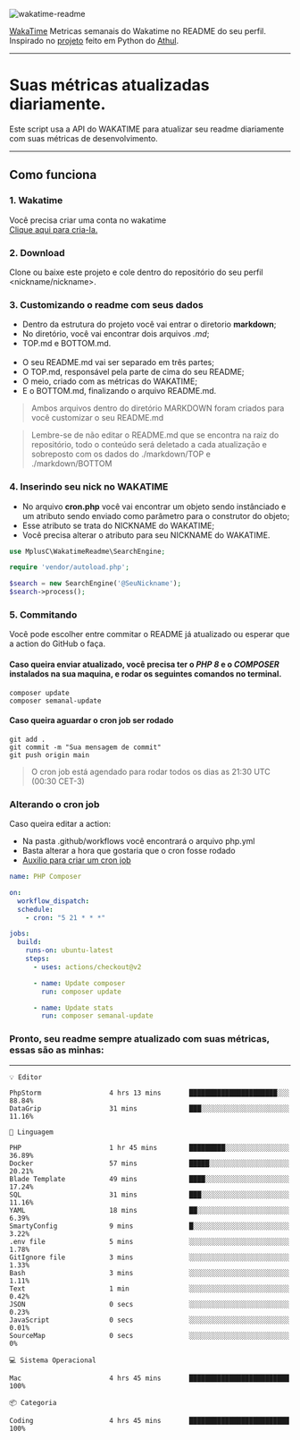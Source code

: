 ![wakatime-readme](https://socialify.git.ci/bymatheus/wakatime-readme/image?description=1&descriptionEditable=M%C3%A9tricas%20semanais%20do%20Wakatime%20no%20seu%20README%20de%20perfil.&font=KoHo&forks=1&language=1&owner=1&pattern=Signal&stargazers=1&theme=Dark)

[WakaTime](https://wakatime.com) Metricas semanais do Wakatime no README do seu perfil. <br>
Inspirado no [projeto](https://github.com/athul/waka-readme) feito em Python do [Athul](https://github.com/athul).
___

# Suas métricas atualizadas diariamente.
Este script usa a API do WAKATIME para atualizar seu readme diariamente com suas métricas de desenvolvimento.

___

## Como funciona

### 1. Wakatime
Você precisa criar uma conta no wakatime <br>
[Clique aqui para cria-la.](https://wakatime.com) 

### 2. Download
Clone ou baixe este projeto e cole dentro do repositório do seu perfil <nickname/nickname>.

### 3. Customizando o readme com seus dados
- Dentro da estrutura do projeto você vai entrar o diretorio **markdown**;  
- No diretório, você vai encontrar dois arquivos *.md*;
- TOP.md e BOTTOM.md.
<br><br>
- O seu README.md vai ser separado em três partes; 
- O TOP.md, responsável pela parte de cima do seu README;
- O meio, criado com as métricas do WAKATIME;
- E o BOTTOM.md, finalizando o arquivo README.md.<br>

> Ambos arquivos dentro do diretório MARKDOWN foram criados para você customizar o seu README.md

> Lembre-se de não editar o README.md que se encontra na raiz do repositório, todo o conteúdo será deletado a cada atualização e sobreposto com os dados do ./markdown/TOP e ./markdown/BOTTOM

### 4. Inserindo seu nick no WAKATIME
- No arquivo **cron.php** você vai encontrar um objeto sendo instânciado e um atributo sendo enviado como parâmetro para o construtor do objeto;
- Esse atributo se trata do NICKNAME do WAKATIME;
- Você precisa alterar o atributo para seu NICKNAME do WAKATIME.

```php
use MplusC\WakatimeReadme\SearchEngine;

require 'vendor/autoload.php';

$search = new SearchEngine('@SeuNickname');
$search->process();
```

### 5. Commitando
Você pode escolher entre commitar o README já atualizado ou esperar que a action do GitHub o faça. <br>

#### Caso queira enviar atualizado, você precisa ter o *PHP 8* e o *COMPOSER* instalados na sua maquina, e rodar os seguintes comandos no terminal.
```composer
composer update
composer semanal-update 
```

#### Caso queira aguardar o cron job ser rodado 
```git 
git add .
git commit -m "Sua mensagem de commit"
git push origin main
```

>O cron job está agendado para rodar todos os dias as 21:30 UTC (00:30 CET-3) 

### Alterando o cron job
Caso queira editar a action:

- Na pasta .github/workflows você encontrará o arquivo php.yml
- Basta alterar a hora que gostaria que o cron fosse rodado
- [Auxilio para criar um cron job](https://crontab.guru)

```yml
name: PHP Composer

on:
  workflow_dispatch:
  schedule:
    - cron: "5 21 * * *"

jobs:
  build:
    runs-on: ubuntu-latest
    steps:
      - uses: actions/checkout@v2

      - name: Update composer
        run: composer update

      - name: Update stats
        run: composer semanal-update
```

### Pronto, seu readme sempre atualizado com suas métricas, essas são as minhas:

___
```text
💡 Editor

PhpStorm                 4 hrs 13 mins       ██████████████████████░░░     88.84%
DataGrip                 31 mins             ███░░░░░░░░░░░░░░░░░░░░░░     11.16%
```
```text
💬 Linguagem

PHP                      1 hr 45 mins        █████████░░░░░░░░░░░░░░░░     36.89%
Docker                   57 mins             █████░░░░░░░░░░░░░░░░░░░░     20.21%
Blade Template           49 mins             ████░░░░░░░░░░░░░░░░░░░░░     17.24%
SQL                      31 mins             ███░░░░░░░░░░░░░░░░░░░░░░     11.16%
YAML                     18 mins             ██░░░░░░░░░░░░░░░░░░░░░░░      6.39%
SmartyConfig             9 mins              █░░░░░░░░░░░░░░░░░░░░░░░░      3.22%
.env file                5 mins              ░░░░░░░░░░░░░░░░░░░░░░░░░      1.78%
GitIgnore file           3 mins              ░░░░░░░░░░░░░░░░░░░░░░░░░      1.33%
Bash                     3 mins              ░░░░░░░░░░░░░░░░░░░░░░░░░      1.11%
Text                     1 min               ░░░░░░░░░░░░░░░░░░░░░░░░░      0.42%
JSON                     0 secs              ░░░░░░░░░░░░░░░░░░░░░░░░░      0.23%
JavaScript               0 secs              ░░░░░░░░░░░░░░░░░░░░░░░░░      0.01%
SourceMap                0 secs              ░░░░░░░░░░░░░░░░░░░░░░░░░         0%
```
```text
💻 Sistema Operacional

Mac                      4 hrs 45 mins       █████████████████████████       100%
```
```text
📦 Categoria

Coding                   4 hrs 45 mins       █████████████████████████       100%
```

